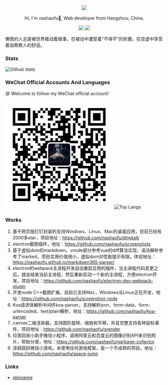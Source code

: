 <div align="center">
  <p><img src="https://avatars0.githubusercontent.com/u/19303058" width="200" /></p>
  <p>Hi, I'm nashaofu👋, Web developer from Hangzhou, China.</p>
  <p>
    <img src="https://img.shields.io/github/followers/nashaofu"/>
    <img src="https://visitor-badge.laobi.icu/badge?page_id=nashaofu.nashaofu.README.md" />
  </p>
</div>

懒惰的人总是被世界推动着做事，在被动中遭受着“不得不”的折磨，在空虚中享受着自欺欺人的舒适。
<!--
**nashaofu/nashaofu** is a ✨ _special_ ✨ repository because its `README.md` (this file) appears on your GitHub profile.

Here are some ideas to get you started:

- 🔭 I’m currently working on ...
- 🌱 I’m currently learning ...
- 👯 I’m looking to collaborate on ...
- 🤔 I’m looking for help with ...
- 💬 Ask me about ...
- 📫 How to reach me: ...
- 😄 Pronouns: ...
- ⚡ Fun fact: ...
-->

### Stats

![Github stats](https://github-readme-stats.vercel.app/api?username=nashaofu&show_icons=true&hide_border=true)

### WeChat Official Accounts And Languages

😄 Welcome to follow my WeChat official account!

![WeChat Official Accounts](https://github.com/nashaofu/nashaofu/raw/master/mp-qrcode.jpg)
![Top Langs](https://github-readme-stats.vercel.app/api/top-langs/?username=nashaofu&hide_border=true)

### Works

1. 基于网页版钉钉封装的支持Windows、Linux、Mac的桌面应用，目前已经有2000多star，项目地址：https://github.com/nashaofu/dingtalk
2. electron截图插件，地址：https://github.com/nashaofu/screenshots
3. 基于虚拟dom的markdown，vnode部分参考vue的diff算法实现，语法解析参考了marked，项目实用价值很小，虚拟dom对性能提示有限。体验地址：https://nashaofu.github.io/markdown365-parser/
4. electron的webpack主进程开发自动重启应用的插件，当主进程代码变更之后，就会结束当前主进程，然后重新启动一个新的主进程，方便electron开发，项目地址：https://github.com/nashaofu/electron-dev-webpack-plugin
5. 开发node C++截图扩展，目前已支持Mac，Windows与Linux正在开发，地址：https://github.com/nashaofu/screenshot-node
6. Koa请求体解析中间件koa-parser，支持解析json、form-data、form-urlencoded、text/plain解析，地址：https://github.com/nashaofu/koa-parser
7. canvas二维渲染器，支持图形旋转、缩放和平移，并且完整支持各种鼠标事件，项目地址：https://github.com/nashaofu/grender
8. 垃圾回收小助手微信小程序，调用阿里云和百度云的图像识别API来识别照片，帮助分类，地址：https://github.com/nashaofu/garbage-collector
9. 涂鸦跳跃微信小游戏，未使用任何游戏框架，是一个不成熟的项目。地址：https://github.com/nashaofu/space-jump

### Links

- [xkloveme](https://github.com/xkloveme)
